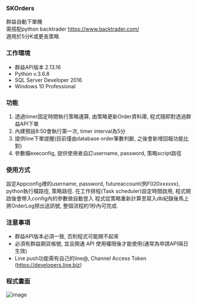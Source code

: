 ### SKOrders 

群益自動下單機 </br>
需搭配python backtrader <https://www.backtrader.com/> </br>
適用於5分K或更長策略

### 工作環境
* 群益API版本 2.13.16 
* Python v.3.6.8
* SQL Server Developer 2016
* Windows 10 Professional

### 功能
1. 透過timer固定時間執行策略運算, 由策略更新Order資料庫, 程式隨即對透過群益API下單
2. 內建預設8:50會執行第一次, timer interval為5分
3. 提供line下單提醒(目前僅由database order筆數判斷, 之後會新增回報功能比對)
4. 參數檔execonfig, 提供使用者自訂username, password, 策略script路徑

### 使用方式
設定Appconfig裡的username, password, futureaccount(例F020xxxxxx), python執行檔路徑, 策略路徑.
在工作排程(Task scheduler)設定時間啟用, 程式開啟後會帶入config內的參數做自動登入
程式從策略重新計算至寫入db紀錄後馬上將OrderLog撈出送訊號, 整個流程約1秒內可完成.

### 注意事項
* 群益API版本必須一致, 否則程式可能開不起來
* 必須有群益期貨帳號, 並且開通 API 使用權限後才能使用(通常為申請API隔日生效)
* Line push功能需有自己的line@, Channel Access Token (https://developers.line.biz)

### 程式畫面
![image](https://github.com/hanyang0721/SKOrders/blob/master/SKOrder.PNG)

